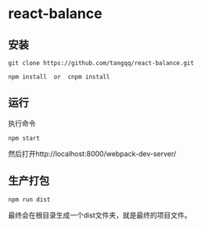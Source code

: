 # react-balance

## 安装
```
git clone https://github.com/tangqq/react-balance.git

npm install  or  cnpm install
```
## 运行
执行命令 
```
npm start
```
然后打开http://localhost:8000/webpack-dev-server/

## 生产打包
```
npm run dist
```
最终会在根目录生成一个dist文件夹，就是最终的项目文件。
